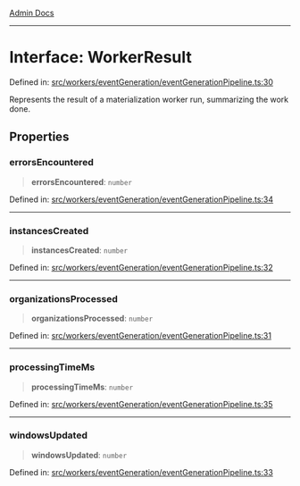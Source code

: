 [Admin Docs](/)

***

# Interface: WorkerResult

Defined in: [src/workers/eventGeneration/eventGenerationPipeline.ts:30](https://github.com/Sourya07/talawa-api/blob/4e4298c85a0d2c28affa824f2aab7ec32b5f3ac5/src/workers/eventGeneration/eventGenerationPipeline.ts#L30)

Represents the result of a materialization worker run, summarizing the work done.

## Properties

### errorsEncountered

> **errorsEncountered**: `number`

Defined in: [src/workers/eventGeneration/eventGenerationPipeline.ts:34](https://github.com/Sourya07/talawa-api/blob/4e4298c85a0d2c28affa824f2aab7ec32b5f3ac5/src/workers/eventGeneration/eventGenerationPipeline.ts#L34)

***

### instancesCreated

> **instancesCreated**: `number`

Defined in: [src/workers/eventGeneration/eventGenerationPipeline.ts:32](https://github.com/Sourya07/talawa-api/blob/4e4298c85a0d2c28affa824f2aab7ec32b5f3ac5/src/workers/eventGeneration/eventGenerationPipeline.ts#L32)

***

### organizationsProcessed

> **organizationsProcessed**: `number`

Defined in: [src/workers/eventGeneration/eventGenerationPipeline.ts:31](https://github.com/Sourya07/talawa-api/blob/4e4298c85a0d2c28affa824f2aab7ec32b5f3ac5/src/workers/eventGeneration/eventGenerationPipeline.ts#L31)

***

### processingTimeMs

> **processingTimeMs**: `number`

Defined in: [src/workers/eventGeneration/eventGenerationPipeline.ts:35](https://github.com/Sourya07/talawa-api/blob/4e4298c85a0d2c28affa824f2aab7ec32b5f3ac5/src/workers/eventGeneration/eventGenerationPipeline.ts#L35)

***

### windowsUpdated

> **windowsUpdated**: `number`

Defined in: [src/workers/eventGeneration/eventGenerationPipeline.ts:33](https://github.com/Sourya07/talawa-api/blob/4e4298c85a0d2c28affa824f2aab7ec32b5f3ac5/src/workers/eventGeneration/eventGenerationPipeline.ts#L33)
